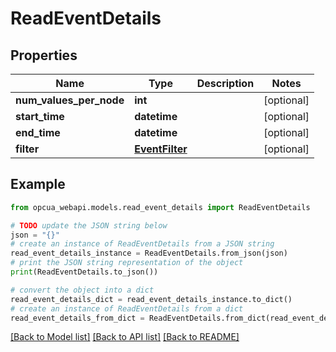 # ReadEventDetails


## Properties

Name | Type | Description | Notes
------------ | ------------- | ------------- | -------------
**num_values_per_node** | **int** |  | [optional] 
**start_time** | **datetime** |  | [optional] 
**end_time** | **datetime** |  | [optional] 
**filter** | [**EventFilter**](EventFilter.md) |  | [optional] 

## Example

```python
from opcua_webapi.models.read_event_details import ReadEventDetails

# TODO update the JSON string below
json = "{}"
# create an instance of ReadEventDetails from a JSON string
read_event_details_instance = ReadEventDetails.from_json(json)
# print the JSON string representation of the object
print(ReadEventDetails.to_json())

# convert the object into a dict
read_event_details_dict = read_event_details_instance.to_dict()
# create an instance of ReadEventDetails from a dict
read_event_details_from_dict = ReadEventDetails.from_dict(read_event_details_dict)
```
[[Back to Model list]](../README.md#documentation-for-models) [[Back to API list]](../README.md#documentation-for-api-endpoints) [[Back to README]](../README.md)


